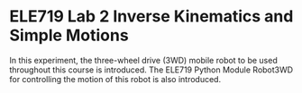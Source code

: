 # ELE719 Lab 2 Inverse Kinematics and Simple Motions 

In this experiment, the three-wheel drive (3WD) mobile robot to be used throughout this course is introduced. The ELE719 Python Module Robot3WD for controlling the motion of this robot is also introduced. 
